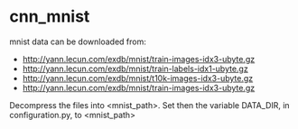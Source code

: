 # cnn_mnist

mnist data can be downloaded from:
* http://yann.lecun.com/exdb/mnist/train-images-idx3-ubyte.gz
* http://yann.lecun.com/exdb/mnist/train-labels-idx1-ubyte.gz
* http://yann.lecun.com/exdb/mnist/t10k-images-idx3-ubyte.gz
* http://yann.lecun.com/exdb/mnist/train-images-idx3-ubyte.gz

Decompress the files into <mnist_path>. Set then the variable DATA_DIR, in configuration.py, to <mnist_path>  

